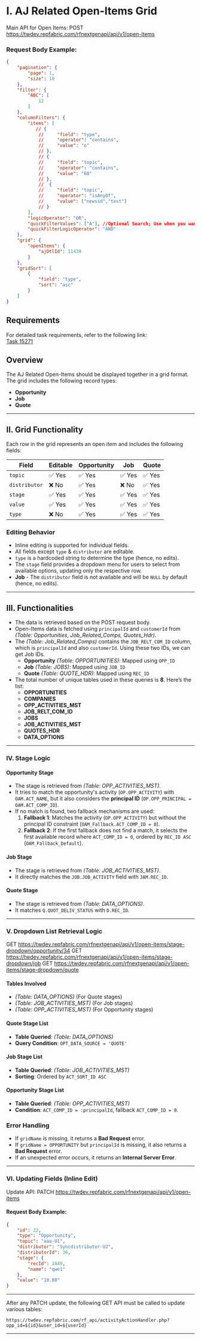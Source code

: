 # I. AJ Related Open-Items Grid

Main API for Open Items:
POST https://twdev.repfabric.com/rfnextgenapi/api/v1/open-items

### Request Body Example:
```json
{
    "pagination": {
        "page": 1,
        "size": 10
    },
    "filter": {
        "ABC": [
            12
        ]
    },
    "columnFilters": {
        "items": [
           // {
            //     "field": "type",
            //     "operator": "contains",
            //     "value": "o"
            // },
            // {
            //     "field": "topic",
            //     "operator": "contains",
            //     "value": "68"
            // },
            //  {
            //     "field": "topic",
            //     "operator": "isAnyOf",
            //     "value": ["newssd","test"]
            // }
        ],
        "logicOperator": "OR",
        "quickFilterValues": ["A"], //Optional Search; Use when you want to search in the result which is filtered by column Already Or Make a global search without ColumFilter (Both Works)
        "quickFilterLogicOperator": "AND"
    },
    "grid": {
        "openItems": {
            "ajDtlId": 11439
        }
    },
    "gridSort": [
        {
            "field": "type",
            "sort": "asc"
        }
    ]
}

```

## Requirements
For detailed task requirements, refer to the following link:  
[Task 15271](https://pms.indeadesignsystems.com/task_management/tasks/15271)

## Overview
The AJ Related Open-Items should be displayed together in a grid format. The grid includes the following record types:
- **Opportunity**
- **Job**
- **Quote**

---

## II. Grid Functionality
Each row in the grid represents an open item and includes the following fields:

| Field       | Editable | Opportunity | Job | Quote |
|------------|----------|------------|-----|-------|
| `topic`     | ✅ Yes | ✅ Yes | ✅ Yes | ✅ Yes |
| `distributor` | ❌ No | ✅ Yes | ❌ No | ✅ Yes |
| `stage`     | ✅ Yes | ✅ Yes | ✅ Yes | ✅ Yes |
| `value`     | ✅ Yes | ✅ Yes | ✅ Yes | ✅ Yes |
| `type`      | ❌ No | ✅ Yes | ✅ Yes | ✅ Yes |

### Editing Behavior
- Inline editing is supported for individual fields.
- All fields except `type` & `distributor` are editable.
- `type` is a hardcoded string to determine the type (hence, no edits).
- The `stage` field provides a dropdown menu for users to select from available options, updating only the respective row.
- **Job** - The `distributor` field is not available and will be `NULL` by default (hence, no edits).

---

## III. Functionalities
- The data is retrieved based on the POST request body.
- Open-Items data is fetched using `principalId` and `customerId` from *(Table: Opportunities, Job_Related_Comps, Quotes_Hdr)*.
- The *(Table: Job_Related_Comps)* contains the `JOB_RELT_COM_ID` column, which is `principalId` and also `customerId`. Using these two IDs, we can get Job IDs.
  - **Opportunity** *(Table: OPPORTUNITIES)*: Mapped using `OPP_ID`
  - **Job** *(Table: JOBS)*: Mapped using `JOB_ID`
  - **Quote** *(Table: QUOTE_HDR)*: Mapped using `REC_ID`
- The total number of unique tables used in these queries is **8**. Here’s the list:
    - **OPPORTUNITIES**
    - **COMPANIES**
    - **OPP_ACTIVITIES_MST**
    - **JOB_RELT_COM_ID**
    - **JOBS**
    - **JOB_ACTIVITIES_MST**
    - **QUOTES_HDR**
    - **DATA_OPTIONS**

---

### IV. **Stage Logic**

#### **Opportunity Stage**
- The stage is retrieved from *(Table: OPP_ACTIVITIES_MST)*.
- It tries to match the opportunity's activity (`OP.OPP_ACTIVITY`) with `OAM.ACT_NAME`, but it also considers the **principal ID** (`OP.OPP_PRINCIPAL = OAM.ACT_COMP_ID`).
- If no match is found, two fallback mechanisms are used:
  1. **Fallback 1**: Matches the activity (`OP.OPP_ACTIVITY`) but without the principal ID constraint (`OAM_Fallback.ACT_COMP_ID = 0`).
  2. **Fallback 2**: If the first fallback does not find a match, it selects the first available record where `ACT_COMP_ID = 0`, ordered by `REC_ID ASC` (`OAM_Fallback_Default`).

#### **Job Stage**
- The stage is retrieved from *(Table: JOB_ACTIVITIES_MST)*.
- It directly matches the `JOB.JOB_ACTIVITY` field with `JAM.REC_ID`.

#### **Quote Stage**
- The stage is retrieved from *(Table: DATA_OPTIONS)*.
- It matches `Q.QUOT_DELIV_STATUS` with `D.REC_ID`.

---

### V. **Dropdown List Retrieval Logic**

GET https://twdev.repfabric.com/rfnextgenapi/api/v1/open-items/stage-dropdown/opportunity/34
GET https://twdev.repfabric.com/rfnextgenapi/api/v1/open-items/stage-dropdown/job
GET https://twdev.repfabric.com/rfnextgenapi/api/v1/open-items/stage-dropdown/quote

#### **Tables Involved**
- *(Table: DATA_OPTIONS)* (For Quote stages)
- *(Table: JOB_ACTIVITIES_MST)* (For Job stages)
- *(Table: OPP_ACTIVITIES_MST)* (For Opportunity stages)

#### **Quote Stage List**
- **Table Queried**: *(Table: DATA_OPTIONS)*
- **Query Condition**: `OPT_DATA_SOURCE = 'QUOTE'`

#### **Job Stage List**
- **Table Queried**: *(Table: JOB_ACTIVITIES_MST)*
- **Sorting**: Ordered by `ACT_SORT_ID ASC`

#### **Opportunity Stage List**
- **Table Queried**: *(Table: OPP_ACTIVITIES_MST)*
- **Condition**: `ACT_COMP_ID = :principalId`, fallback `ACT_COMP_ID = 0`.

### **Error Handling**
- If `gridName` is missing, it returns a **Bad Request** error.
- If `gridName = OPPORTUNITY` but `principalId` is missing, it also returns a **Bad Request** error.
- If an unexpected error occurs, it returns an **Internal Server Error**.

---

### VI. **Updating Fields (Inline Edit)**

Update API:
PATCH https://twdev.repfabric.com/rfnextgenapi/api/v1/open-items

#### Request Body Example:
```json
{
    "id": 22,
    "type": "Opportunity",
    "topic": "aaa-U1",
    "distributor": "Syncdistributor-U2",
    "distributorId": 36,
    "stage": {
        "recId": 1849,
        "name": "qwe1"
    },
    "value": "10.00"
}
```

---

After any PATCH update, the following GET API must be called to update various tables:
```
https://twdev.repfabric.com/rf_api/activityActionHandler.php?opp_id=${id}&user_id=${userId}
```
---

